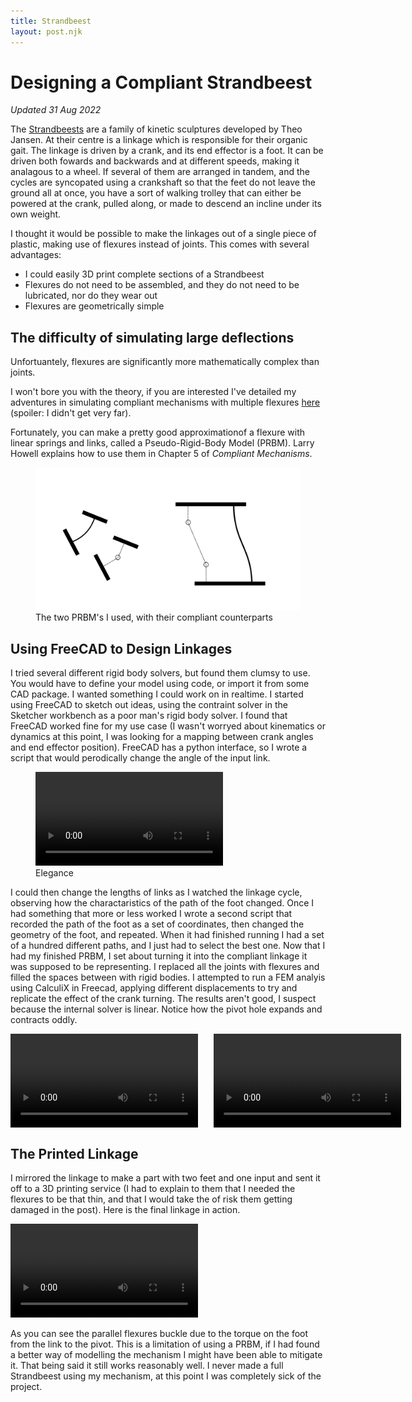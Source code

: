 ```yaml
---
title: Strandbeest
layout: post.njk
---
```


# Designing a Compliant Strandbeest

_Updated 31 Aug 2022_


The [Strandbeests](https://www.strandbeest.com/) are a family of kinetic sculptures developed by Theo Jansen.
At their centre is a linkage which is responsible for their organic gait.
The linkage is driven by a crank, and its end effector is a foot.
It can be driven both fowards and backwards and at different speeds, making it analagous to a wheel.
If several of them are arranged in tandem, and the cycles are syncopated using a crankshaft so that the feet do not leave the ground all at once, you have a sort of walking trolley that can either be powered at the crank, pulled along, or made to descend an incline under its own weight. 

I thought it would be possible to make the linkages out of a single piece of plastic, making use of flexures instead of joints.
This comes with several advantages:
- I could easily 3D print complete sections of a Strandbeest
- Flexures do not need to be assembled, and they do not need to be lubricated, nor do they wear out
- Flexures are geometrically simple

## The difficulty of simulating large deflections

Unfortuantely, flexures are significantly more mathematically complex than joints.

I won't bore you with the theory, if you are interested I've detailed my adventures in simulating compliant mechanisms with multiple flexures [here](theory) (spoiler: I didn't get very far).

Fortunately, you can make a pretty good approximationof a flexure with linear springs and links, called a Pseudo-Rigid-Body Model (PRBM). Larry Howell explains how to use them in Chapter 5 of _Compliant Mechanisms_.

<figure>
<img src="media/twoprbm.png">
<figcaption>The two PRBM's I used, with their compliant counterparts</figcaption>
</figure>

## Using FreeCAD to Design Linkages

I tried several different rigid body solvers, but found them clumsy to use.
You would have to define your model using code, or import it from some CAD package.
I wanted something I could work on in realtime.
I started using FreeCAD to sketch out ideas, using the contraint solver in the Sketcher workbench as a poor man's rigid body solver.
I found that FreeCAD worked fine for my use case (I wasn't worryed about kinematics or dynamics at this point, I was looking for a mapping between crank angles and end effector position).
FreeCAD has a python interface, so I wrote a script that would perodically change the angle of the input link.

<figure>
<video controls>
<source src="media/screencast.webm" type="video/webm">
<source src="media/screencast.mp4" type="video/mp4">
Video not supported
</video>
<figcaption>Elegance</figcaption>
</figure>

I could then change the lengths of links as I watched the linkage cycle, observing how the charactaristics of the path of the foot changed. 
Once I had something that more or less worked I wrote a second script that recorded the path of the foot as a set of coordinates, then changed the geometry of the foot, and repeated.
When it had finished running I had a set of a hundred different paths, and I just had to select the best one.
Now that I had my finished PRBM, I set about turning it into the compliant linkage it was supposed to be representing.
I replaced all the joints with flexures and filled the spaces between with rigid bodies.
I attempted to run a FEM analyis using CalculiX in Freecad, applying different displacements to try and replicate the effect of the crank turning. The results aren't good, I suspect because the internal solver is linear. Notice how the pivot hole expands and contracts oddly.
<div style="margin: auto; display: flex; gap: 5%">

<video controls loop style="">
<source src="media/prbm.webm" type="video/webm">
<source src="media/prbm.mp4" type="video/mp4">
Video not supported
</video>

<video controls loop style="" >
<source src="media/fem.webm" type="video/webm">
<source src="media/fem.mp4" type="video/mp4">
Video not supported
</video>

</div>



## The Printed Linkage
I mirrored the linkage to make a part with two feet and one input and sent it off to a 3D printing service (I had to explain to them that I needed the flexures to be that thin, and that I would take the of risk them getting damaged in the post).
Here is the final linkage in action.

<video controls loop>
<source src="media/final.webm" type="video/webm">
<source src="media/final.mp4" type="video/mp4">
Video not supported
</video>

As you can see the parallel flexures buckle due to the torque on the foot from the link to the pivot.
This is a limitation of using a PRBM, if I had found a better way of modelling the mechanism I might have been able to mitigate it.
That being said it still works reasonably well.
I never made a full Strandbeest using my mechanism, at this point I was completely sick of the project.
